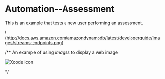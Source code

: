 # Automation--Assessment
This is an example that tests a new user performing an assessment.

!(http://docs.aws.amazon.com/amazondynamodb/latest/developerguide/images/streams-endpoints.png)

/**
  An example of using *images* to display a web image
 
  ![Xcode icon](http://devimages.apple.com.edgekey.net/assets/elements/icons/128x128/xcode.png "Some hover text")
 
 */

